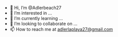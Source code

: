 - 👋 Hi, I’m @Adlerbeach27
- 👀 I’m interested in ...
- 🌱 I’m currently learning ...
- 💞️ I’m looking to collaborate on ...
- 📫 How to reach me at adlerlaplaya27@gmail.com

<!---
Adlerbeach27/Adlerbeach27 is a ✨ special ✨ repository because its `README.md` (this file) appears on your GitHub profile.
You can click the Preview link to take a look at your changes.
--->
